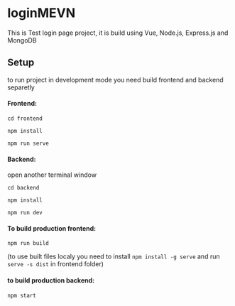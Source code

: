 # loginMEVN
 
This is Test login page project, it is build using Vue, Node.js, Express.js and MongoDB


## Setup
to run project in development mode you need build frontend and backend separetly

#### Frontend:

`cd frontend`

`npm install`

`npm run serve`

#### Backend: 

open another terminal window

`cd backend`

`npm install`

`npm run dev`


#### To build production frontend:

`npm run build` 

(to use built files localy you need to install `npm install -g serve` and run `serve -s dist` in frontend folder)

#### to build production backend:

`npm start`
